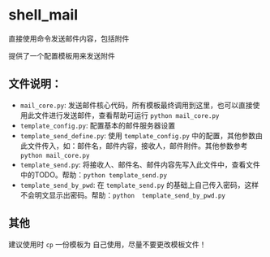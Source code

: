 # shell_mail
直接使用命令发送邮件内容，包括附件

提供了一个配置模板用来发送附件

## 文件说明：
- `mail_core.py`: 发送邮件核心代码，所有模板最终调用到这里，也可以直接使用此文件进行发送邮件，查看帮助可运行 `python mail_core.py`
- `template_config.py`: 配置基本的邮件服务器设置
- `template_send_define.py`: 使用 `template_config.py` 中的配置，其他参数由此文件传入，如：邮件名，邮件内容，接收人，邮件附件。其他参数参考`python mail_core.py`
- `template_send.py`: 将接收人、邮件名、邮件内容先写入此文件中，查看文件中的TODO。帮助：`python template_send.py`
- `template_send_by_pwd`: 在 `template_send.py` 的基础上自己传入密码，这样不会明文显示出密码。帮助：`python  template_send_by_pwd.py`

## 其他

建议使用时 `cp` 一份模板为 自己使用，尽量不要更改模板文件！
